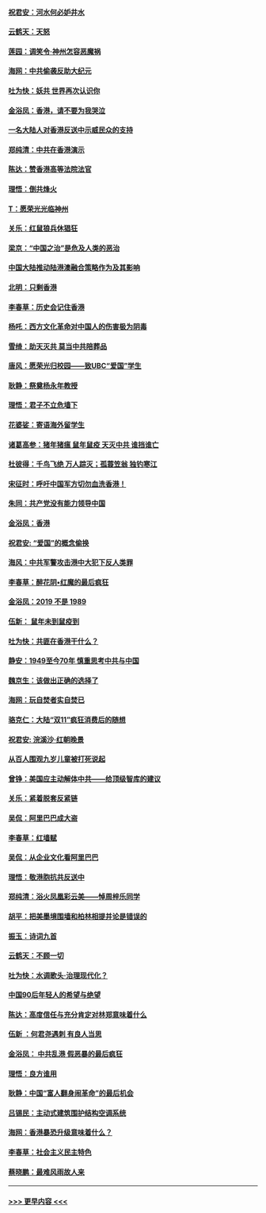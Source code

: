 #### [祝君安：河水何必妒井水](../pages/nsc993/n11675746.md?t=11231555) 
#### [云鹤天：天怒](../pages/nsc993/n11675718.md?t=11231555) 
#### [莲园：调笑令‧神州怎容恶魔祸](../pages/nsc993/n11675648.md?t=11231555) 
#### [海网：中共偷袭反助大纪元](../pages/nsc993/n11673515.md?t=11231555) 
#### [吐为快：妖共 世界再次认识你](../pages/nsc993/n11673506.md?t=11231555) 
#### [金浴凤：香港，请不要为我哭泣](../pages/nsc993/n11673248.md?t=11231555) 
#### [一名大陆人对香港反送中示威民众的支持](../pages/nsc993/n11672615.md?t=11231555) 
#### [郑纯清：中共在香港演示](../pages/nsc993/n11670539.md?t=11231555) 
#### [陈达：赞香港高等法院法官](../pages/nsc993/n11669542.md?t=11231555) 
#### [理悟：倒共烽火](../pages/nsc993/n11668844.md?t=11231555) 
#### [T：愿荣光光临神州](../pages/nsc993/n11668421.md?t=11231555) 
#### [关乐：红鼠狼兵休猖狂](../pages/nsc993/n11668378.md?t=11231555) 
#### [梁京：“中国之治”是危及人类的恶治](../pages/nsc993/n11668328.md?t=11231555) 
#### [中国大陆推动陆港澳融合策略作为及其影响](../pages/nsc993/n11668157.md?t=11231555) 
#### [北明：只剩香港](../pages/nsc993/n11668002.md?t=11231555) 
#### [李春草：历史会记住香港](../pages/nsc993/n11667927.md?t=11231555) 
#### [杨吒：西方文化革命对中国人的伤害极为阴毒](../pages/nsc993/n11664521.md?t=11231555) 
#### [雪绮：助天灭共 莫当中共陪葬品](../pages/nsc993/n11662650.md?t=11231555) 
#### [唐风：愿荣光归校园——致UBC“爱国”学生](../pages/nsc993/n11662194.md?t=11231555) 
#### [耿静：祭奠杨永年教授](../pages/nsc993/n11662514.md?t=11231555) 
#### [理悟：君子不立危墙下](../pages/nsc993/n11662172.md?t=11231555) 
#### [花婆娑：寄语海外留学生](../pages/nsc993/n11662121.md?t=11231555) 
#### [诸葛高参：猪年猪瘟 鼠年鼠疫 天灭中共 谁挡谁亡](../pages/nsc993/n11661980.md?t=11231555) 
#### [杜彼得：千鸟飞绝 万人踪灭；孤蓑笠翁 独钓寒江](../pages/nsc993/n11661170.md?t=11231555) 
#### [宋征时：呼吁中国军方切勿血洗香港！](../pages/nsc993/n11415318.md?t=11231555) 
#### [朱同：共产党没有能力领导中国](../pages/nsc993/n11660421.md?t=11231555) 
#### [金浴凤：香港](../pages/nsc993/n11660419.md?t=11231555) 
#### [祝君安: “爱国”的概念偷换](../pages/nsc993/n11659706.md?t=11231555) 
#### [海风：中共军警攻击港中大犯下反人类罪](../pages/nsc993/n11659632.md?t=11231555) 
#### [李春草：醉花阴•红魔的最后疯狂](../pages/nsc993/n11659287.md?t=11231555) 
#### [金浴凤：2019 不是 1989](../pages/nsc993/n11657663.md?t=11231555) 
#### [伍新： 鼠年未到鼠疫到](../pages/nsc993/n11655098.md?t=11231555) 
#### [吐为快：共匪在香港干什么？](../pages/nsc993/n11654891.md?t=11231555) 
#### [静安：1949至今70年 慎重思考中共与中国](../pages/nsc993/n11651244.md?t=11231555) 
#### [魏京生：该做出正确的选择了](../pages/nsc993/n11653084.md?t=11231555) 
#### [海网：玩自焚者实自焚已](../pages/nsc993/n11652423.md?t=11231555) 
#### [骆克仁：大陆“双11”疯狂消费后的随想](../pages/nsc993/n11652305.md?t=11231555) 
#### [祝君安: 浣溪沙·红朝晚景](../pages/nsc993/n11652258.md?t=11231555) 
#### [从百人围观九岁儿童被打死说起](../pages/nsc993/n11651030.md?t=11231555) 
#### [曾铮：美国应主动解体中共——给顶级智库的建议](../pages/nsc993/n11649888.md?t=11231555) 
#### [关乐：紧着脱套反紧链](../pages/nsc993/n11649069.md?t=11231555) 
#### [吴侃：阿里巴巴成大盗](../pages/nsc993/n11645523.md?t=11231555) 
#### [李春草：红墙赋](../pages/nsc993/n11646389.md?t=11231555) 
#### [吴侃：从企业文化看阿里巴巴](../pages/nsc993/n11645476.md?t=11231555) 
#### [理悟：敬港胞抗共反送中](../pages/nsc993/n11645466.md?t=11231555) 
#### [郑纯清：浴火凤凰彩云美——悼周梓乐同学](../pages/nsc993/n11645155.md?t=11231555) 
#### [胡平：把美墨境围墙和柏林相提并论是错误的](../pages/nsc993/n11645134.md?t=11231555) 
#### [振玉：诗词九首](../pages/nsc993/n11644081.md?t=11231555) 
#### [云鹤天：不顾一切](../pages/nsc993/n11643508.md?t=11231555) 
#### [吐为快：水调歌头·治理现代化？](../pages/nsc993/n11643485.md?t=11231555) 
#### [中国90后年轻人的希望与绝望](../pages/nsc993/n11642317.md?t=11231555) 
#### [陈达：高度信任与充分肯定对林郑意味着什么](../pages/nsc993/n11641441.md?t=11231555) 
#### [伍新 ：何君尧遇刺 有良人当思](../pages/nsc993/n11641503.md?t=11231555) 
#### [金浴凤： 中共乱港  假恶暴的最后疯狂](../pages/nsc993/n11641495.md?t=11231555) 
#### [理悟：良方谁用](../pages/nsc993/n11641463.md?t=11231555) 
#### [耿静：中国“富人翻身闹革命”的最后机会](../pages/nsc993/n11640655.md?t=11231555) 
#### [吕锡民：主动式建筑围护结构空调系统](../pages/nsc993/n11640168.md?t=11231555) 
#### [海网：香港暴恐升级意味着什么？](../pages/nsc993/n11635904.md?t=11231555) 
#### [李春草：社会主义民主特色](../pages/nsc993/n11634657.md?t=11231555) 
#### [蔡晓鹏：最难风雨故人来](../pages/nsc993/n11633145.md?t=11231555) 

----
#### [ >>> 更早内容 <<< ](../indexes/nsc993-earlier.md)
